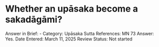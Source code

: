 # Whether an upāsaka become a sakadāgāmi?

Answer in Brief: -
 Category: Upāsaka
Sutta References: MN 73
Answer: Yes.
Date Entered: March 11, 2025
Review Status: Not started